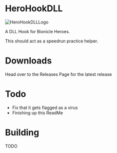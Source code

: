 # HeroHookDLL
![HeroHookDLLLogo](https://user-images.githubusercontent.com/43097509/168440310-e47c2372-14fc-4651-b2d3-753b48ccc7af.png)



A DLL Hook for Bionicle Heroes.

This should act as a speedrun practice helper. 


# Downloads
Head over to the Releases Page for the latest release

# Todo
- Fix that it gets flagged as a virus
- Finishing up this ReadMe


# Building
TODO

